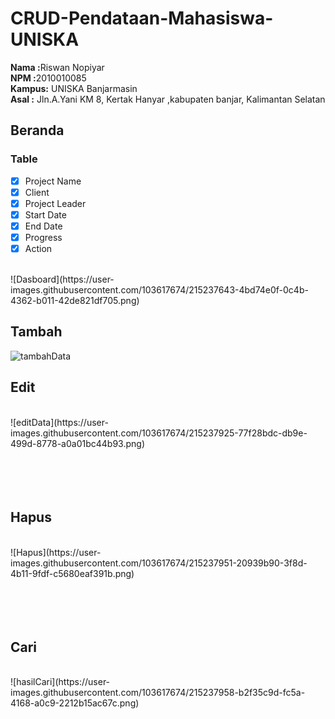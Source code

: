 # CRUD-Pendataan-Mahasiswa-UNISKA<br>
<b>Nama  :</b>Riswan Nopiyar<br>
<b>NPM   :</b>2010010085<br>
<b>Kampus:</b> UNISKA Banjarmasin<br>
<b>Asal  :</b> Jln.A.Yani KM 8, Kertak Hanyar ,kabupaten banjar, Kalimantan Selatan<br>


## Beranda
### Table
- [x] Project Name
- [x] Client
- [x] Project Leader
- [x] Start Date
- [x] End Date
- [x] Progress
- [x] Action
<br>
![Dasboard](https://user-images.githubusercontent.com/103617674/215237643-4bd74e0f-0c4b-4362-b011-42de821df705.png)


## Tambah

![tambahData](https://user-images.githubusercontent.com/103617674/215237768-e3283ff1-c116-44a1-a4e7-ee2f228664af.png)


## Edit
<br>
![editData](https://user-images.githubusercontent.com/103617674/215237925-77f28bdc-db9e-499d-8778-a0a01bc44b93.png)
<br>
<br>
<br>
<br>
<br>

## Hapus
<br>
![Hapus](https://user-images.githubusercontent.com/103617674/215237951-20939b90-3f8d-4b11-9fdf-c5680eaf391b.png)
<br>
<br>
<br>
<br>
<br>

## Cari
<br>
![hasilCari](https://user-images.githubusercontent.com/103617674/215237958-b2f35c9d-fc5a-4168-a0c9-2212b15ac67c.png)


